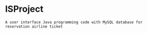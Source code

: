 # ISProject

	A user interface Java programming code with MySQL database for reservation airline ticket
